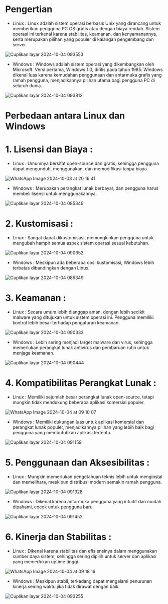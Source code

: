 # Pengertian
- Linux : Linux adalah sistem operasi berbasis Unix yang dirancang untuk memberikan pengguna PC OS gratis atau dengan biaya rendah. Sistem operasi ini terkenal karena stabilitas, keamanan, dan kenyamanannya, serta merupakan pilihan yang populer di kalangan pengembang dan server.

![Cuplikan layar 2024-10-04 093553](https://github.com/user-attachments/assets/c3b45398-bb29-46a1-bb10-193e9b6789db)

- Windows : Windows adalah sistem operasi yang dikembangkan oleh Microsoft. Versi pertama, Windows 1.0, dirilis pada tahun 1985. Windows dikenal luas karena kemudahan penggunaan dan antarmuka grafis yang ramah pengguna, menjadikannya pilihan utama bagi pengguna PC di seluruh dunia.

![Cuplikan layar 2024-10-04 093812](https://github.com/user-attachments/assets/0ed915a4-728d-4361-83d2-4f4558d4864e)


# Perbedaan antara Linux dan Windows

# 1. Lisensi dan Biaya :
- Linux : Umumnya bersifat open-source dan gratis, sehingga pengguna dapat mengunduh, menggunakan, dan memodifikasi tanpa biaya.

![WhatsApp Image 2024-10-03 at 20 16 41](https://github.com/user-attachments/assets/a3b5aa84-e8ab-4c53-8b59-e4886dad9411)


- Windows : Merupakan perangkat lunak berbayar, dan pengguna harus membeli lisensi untuk menggunakannya.

![Cuplikan layar 2024-10-04 085349](https://github.com/user-attachments/assets/31d98334-6ca1-4a57-af31-962809800af5)


# 2. Kustomisasi :
- Linux : Sangat dapat dikustomisasi, memungkinkan pengguna untuk mengubah hampir semua aspek sistem operasi sesuai kebutuhan.

![Cuplikan layar 2024-10-04 090652](https://github.com/user-attachments/assets/2bdafcb7-2883-4255-8394-46506e698ce3)

- Windows : Meskipun ada beberapa opsi kustomisasi, Windows lebih terbatas dibandingkan dengan Linux.

![Cuplikan layar 2024-10-04 085349](https://github.com/user-attachments/assets/3a3d4a8b-a1a7-48f5-a7f2-920936662205)


# 3. Keamanan :
- Linux : Secara umum lebih dianggap aman, dengan lebih sedikit malware yang ditujukan untuk sistem operasi ini. Pengguna memiliki kontrol lebih besar terhadap pengaturan keamanan.

![Cuplikan layar 2024-10-04 090333](https://github.com/user-attachments/assets/d399ec1c-b4bd-4732-b4c2-de4a33207161)


- Windows : Lebih sering menjadi target malware dan virus, sehingga memerlukan perangkat lunak antivirus dan pembaruan rutin untuk menjaga keamanan.

![Cuplikan layar 2024-10-04 090444](https://github.com/user-attachments/assets/488363d9-60ea-4e07-b917-3dc4e4f8f01b)


# 4. Kompatibilitas Perangkat Lunak :
- Linux : Memiliki sejumlah besar perangkat lunak open-source, tetapi mungkin tidak mendukung beberapa aplikasi komersial populer.

![WhatsApp Image 2024-10-04 at 09 10 07](https://github.com/user-attachments/assets/4c772122-37c7-46af-9ca3-8e4f2077f673)

  
- Windows : Memiliki dukungan luas untuk aplikasi komersial dan perangkat lunak populer, menjadikannya pilihan yang lebih baik bagi pengguna yang membutuhkan aplikasi tertentu.

![Cuplikan layar 2024-10-04 091159](https://github.com/user-attachments/assets/5282790e-00f0-4579-ad7c-10408aabde95)


# 5. Penggunaan dan Aksesibilitas :
- Linux : Mungkin memerlukan pengetahuan teknis lebih untuk menginstal dan memelihara, meskipun distribusi modern semakin ramah pengguna.

![Cuplikan layar 2024-10-04 091328](https://github.com/user-attachments/assets/b0399196-0c3e-4991-a02e-7dd2d55de3e8)


- Windows : Dikenal karena antarmuka pengguna yang intuitif dan mudah dipahami, cocok untuk pengguna baru.

![Cuplikan layar 2024-10-04 091452](https://github.com/user-attachments/assets/f563d9f1-c9a5-4fff-81b1-4637536469e6)


# 6. Kinerja dan Stabilitas :
- Linux : Dikenal karena stabilitas dan efisiensinya dalam menggunakan sumber daya sistem, sehingga sering dipilih untuk server dan aplikasi yang memerlukan uptime tinggi.

![WhatsApp Image 2024-10-04 at 09 18 16](https://github.com/user-attachments/assets/6c0c5101-269d-498b-90c9-fdb1cc77795c)


- Windows : Meskipun stabil, terkadang dapat mengalami penurunan kinerja seiring waktu jika tidak dirawat dengan baik.

![Cuplikan layar 2024-10-04 093255](https://github.com/user-attachments/assets/d09979ef-e8d8-42dd-9a8c-6bd45e050c71)

